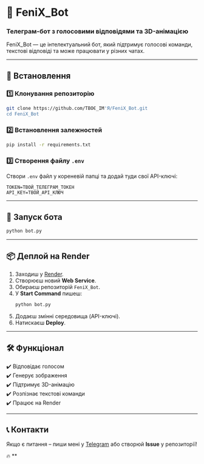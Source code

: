 # 🤖 FeniX\_Bot

### Телеграм-бот з голосовими відповідями та 3D-анімацією

FeniX\_Bot — це інтелектуальний бот, який підтримує голосові команди, текстові відповіді та може працювати у різних чатах.

---

## 🔧 Встановлення

### 1️⃣ Клонування репозиторію

```sh
git clone https://github.com/ТВОЄ_ІМ'Я/FeniX_Bot.git
cd FeniX_Bot
```

### 2️⃣ Встановлення залежностей

```sh
pip install -r requirements.txt
```

### 3️⃣ Створення файлу `.env`

Створи `.env` файл у кореневій папці та додай туди свої API-ключі:

```
TOKEN=ТВОЙ_ТЕЛЕГРАМ_ТОКЕН
API_KEY=ТВОЙ_API_КЛЮЧ
```

---

## 🚀 Запуск бота

```sh
python bot.py
```

---

## 📦 Деплой на Render

1. Заходиш у [Render](https://dashboard.render.com/).
2. Створюєш новий **Web Service**.
3. Обираєш репозиторій `FeniX_Bot`.
4. У **Start Command** пишеш:
   ```sh
   python bot.py
   ```
5. Додаєш змінні середовища (API-ключі).
6. Натискаєш **Deploy**.

---

## 🛠 Функціонал

✔️ Відповідає голосом\
✔️ Генерує зображення\
✔️ Підтримує 3D-анімацію\
✔️ Розпізнає текстові команди\
✔️ Працює на Render

---

## 📞 Контакти

Якщо є питання – пиши мені у [Telegram](https://t.me/твой_юзернейм) або створюй **Issue** у репозиторії!

🔥 \*\*

